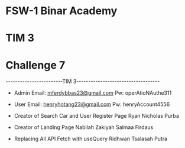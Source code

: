# FSW-1 Binar Academy

# TIM 3

# Challenge 7

------------------------TIM 3-----------------------------------

- Admin
  Email: mferdybbas23@gmail.com
  Pw: operAtioNAuthe311

- User
  Email: henryhotang23@gmail.com
  Pw: henryAccount4556

- Creator of Search Car and User Register Page
  Ryan Nicholas Purba

- Creator of Landing Page
  Nabilah Zakiyah Salmaa Firdaus

- Replacing All API Fetch with useQuery
  Ridhwan Tsalasah Putra
